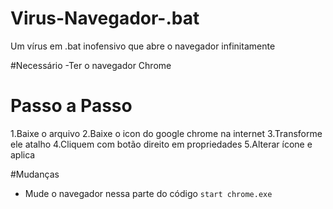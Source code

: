# Virus-Navegador-.bat
Um vírus em .bat inofensivo que abre o navegador infinitamente

#Necessário 
-Ter o navegador Chrome 

# Passo a Passo
1.Baixe o arquivo 
2.Baixe o icon do google chrome na internet
3.Transforme ele atalho
4.Cliquem com botão direito em propriedades
5.Alterar ícone e aplica

#Mudanças
- Mude o navegador nessa parte do código `start chrome.exe`
